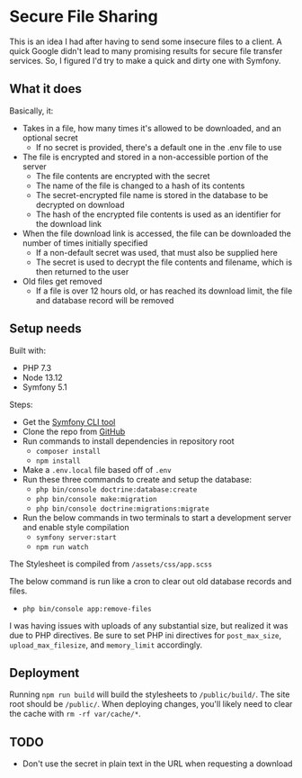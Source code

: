 
# Secure File Sharing

This is an idea I had after having to send some insecure files to a client.
A quick Google didn't lead to many promising results for secure file transfer services.
So, I figured I'd try to make a quick and dirty one with Symfony.

## What it does

Basically, it:
- Takes in a file, how many times it's allowed to be downloaded, and an optional secret
  - If no secret is provided, there's a default one in the .env file to use
- The file is encrypted and stored in a non-accessible portion of the server
  - The file contents are encrypted with the secret
  - The name of the file is changed to a hash of its contents
  - The secret-encrypted file name is stored in the database to be decrypted on download
  - The hash of the encrypted file contents is used as an identifier for the download link
- When the file download link is accessed, the file can be downloaded the number of times initially specified
  - If a non-default secret was used, that must also be supplied here
  - The secret is used to decrypt the file contents and filename, which is then returned to the user
- Old files get removed
  - If a file is over 12 hours old, or has reached its download limit, the file and database record will be removed

## Setup needs

Built with:
- PHP 7.3
- Node 13.12
- Symfony 5.1

Steps:
- Get the [Symfony CLI tool](https://symfony.com/download)
- Clone the repo from [GitHub](https://github.com/brakkum/secure-file-transfer)
- Run commands to install dependencies in repository root
  - `composer install`
  - `npm install`
- Make a `.env.local` file based off of `.env`
- Run these three commands to create and setup the database:
  - `php bin/console doctrine:database:create`
  - `php bin/console make:migration`
  - `php bin/console doctrine:migrations:migrate`
- Run the below commands in two terminals to start a development server and enable style compilation
  - `symfony server:start`
  - `npm run watch`

The Stylesheet is compiled from `/assets/css/app.scss`

The below command is run like a cron to clear out old database records and files.
- `php bin/console app:remove-files`

I was having issues with uploads of any substantial size, but realized it was due to PHP directives.
Be sure to set PHP ini directives for `post_max_size`, `upload_max_filesize`, and `memory_limit` accordingly.

## Deployment

Running `npm run build` will build the stylesheets to `/public/build/`.
The site root should be `/public/`.
When deploying changes, you'll likely need to clear the cache with `rm -rf var/cache/*`.

## TODO

- Don't use the secret in plain text in the URL when requesting a download
